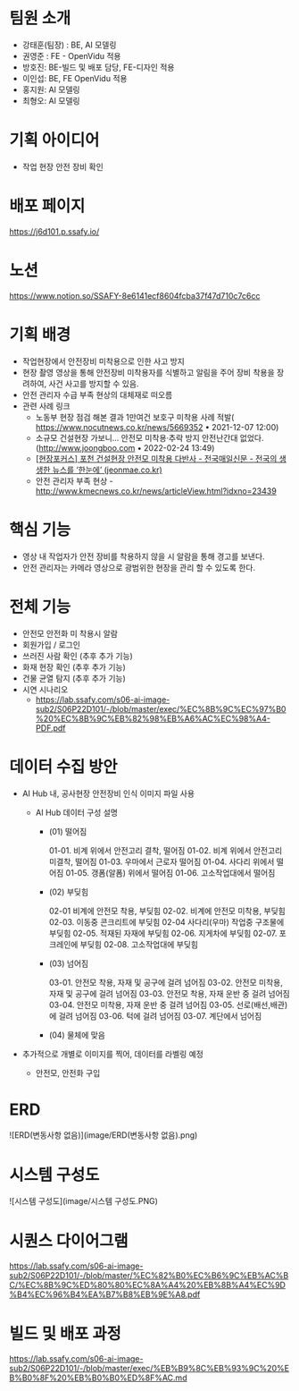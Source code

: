 # 팀원 소개

- 강태훈(팀장) : BE, AI 모델링
- 권영준 : FE - OpenVidu 적용
- 방호진: BE-빌드 및 배포 담당, FE-디자인 적용
- 이인섭: BE, FE OpenVidu 적용
- 홍지원: AI 모델링
- 최형오: AI 모델링



# 기획 아이디어

- 작업 현장 안전 장비 확인

# 배포 페이지

https://j6d101.p.ssafy.io/

# 노션

https://www.notion.so/SSAFY-8e6141ecf8604fcba37f47d710c7c6cc

# 기획 배경

- 작업현장에서 안전장비 미착용으로 인한 사고 방지
- 현장 촬영 영상을 통해 안전장비 미착용자를 식별하고 알림을 주어 장비 착용을 장려하여, 사건 사고를 방지할 수 있음.
- 안전 관리자 수급 부족 현상의 대체재로 떠오름
- 관련 사례 링크
  - 노동부 현장 점검 해본 결과 1만여건 보호구 미착용 사례 적발( https://www.nocutnews.co.kr/news/5669352 • 2021-12-07 12:00)
  - 소규모 건설현장 가보니… 안전모 미착용·추락 방지 안전난간대 없었다.(http://www.joongboo.com • 2022-02-24 13:49)
  - [[현장포커스\] 포천 건설현장 안전모 미착용 다반사 - 전국매일신문 - 전국의 생생한 뉴스를 ‘한눈에’ (jeonmae.co.kr)](http://www.jeonmae.co.kr/news/articleView.html?idxno=857404)
  - 안전 관리자 부족 현상 - http://www.kmecnews.co.kr/news/articleView.html?idxno=23439

# 핵심 기능

- 영상 내 작업자가 안전 장비를 착용하지 않을 시 알람을 통해 경고를 보낸다.
- 안전 관리자는 카메라 영상으로 광범위한 현장을 관리 할 수 있도록 한다.

# 전체 기능

- 안전모 안전화 미 착용시 알람
- 회원가입 / 로그인
- 쓰러진 사람 확인 (추후 추가 기능)
- 화재 현장 확인 (추후 추가 기능)
- 건물 균열 탐지 (추후 추가 기능)
- 시연 시나리오
  - https://lab.ssafy.com/s06-ai-image-sub2/S06P22D101/-/blob/master/exec/%EC%8B%9C%EC%97%B0%20%EC%8B%9C%EB%82%98%EB%A6%AC%EC%98%A4-PDF.pdf


# 데이터 수집 방안

- AI Hub 내, 공사현장 안전장비 인식 이미지 파일 사용

  - AI Hub 데이터 구성 설명

    - (01) 떨어짐

      01-01. 비계 위에서 안전고리 결착, 떨어짐 01-02. 비계 위에서 안전고리 미결착, 떨어짐 01-03. 우마에서 근로자 떨어짐 01-04. 사다리 위에서 떨어짐 01-05. 갱폼(알폼) 위에서 떨어짐 01-06. 고소작업대에서 떨어짐

    - (02) 부딪힘

      02-01 비계에 안전모 착용, 부딪힘 02-02. 비계에 안전모 미착용, 부딪힘 02-03. 이동중 콘크리트에 부딪힘 02-04 사다리(우마) 작업중 구조물에 부딪힘 02-05. 적재된 자재에 부딪힘 02-06. 지게차에 부딪힘 02-07. 포크레인에 부딪힘 02-08. 고소작업대에 부딪힘

    - (03) 넘어짐

      03-01. 안전모 착용, 자재 및 공구에 걸려 넘어짐 03-02. 안전모 미착용, 자재 및 공구에 걸려 넘어짐 03-03. 안전모 착용, 자재 운반 중 걸려 넘어짐 03-04. 안전모 미착용, 자재 운반 중 걸려 넘어짐 03-05. 선로(배선,배관)에 걸려 넘어짐 03-06. 턱에 걸려 넘어짐 03-07. 계단에서 넘어짐

    - (04) 물체에 맞음

- 추가적으로 개별로 이미지를 찍어, 데이터를 라벨링 예정

  - 안전모, 안전화 구입



# ERD

![ERD(변동사항 없음)](image/ERD(변동사항 없음).png)



# 시스템 구성도

![시스템 구성도](image/시스템 구성도.PNG)



# 시퀀스 다이어그램

https://lab.ssafy.com/s06-ai-image-sub2/S06P22D101/-/blob/master/%EC%82%B0%EC%B6%9C%EB%AC%BC/%EC%8B%9C%ED%80%80%EC%8A%A4%20%EB%8B%A4%EC%9D%B4%EC%96%B4%EA%B7%B8%EB%9E%A8.pdf



# 빌드 및 배포 과정

https://lab.ssafy.com/s06-ai-image-sub2/S06P22D101/-/blob/master/exec/%EB%B9%8C%EB%93%9C%20%EB%B0%8F%20%EB%B0%B0%ED%8F%AC.md



